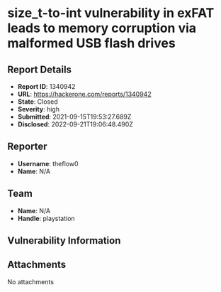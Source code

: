 # size_t-to-int vulnerability in exFAT leads to memory corruption via malformed USB flash drives

## Report Details
- **Report ID**: 1340942
- **URL**: https://hackerone.com/reports/1340942
- **State**: Closed
- **Severity**: high
- **Submitted**: 2021-09-15T19:53:27.689Z
- **Disclosed**: 2022-09-21T19:06:48.490Z

## Reporter
- **Username**: theflow0
- **Name**: N/A

## Team
- **Name**: N/A
- **Handle**: playstation

## Vulnerability Information


## Attachments
No attachments
